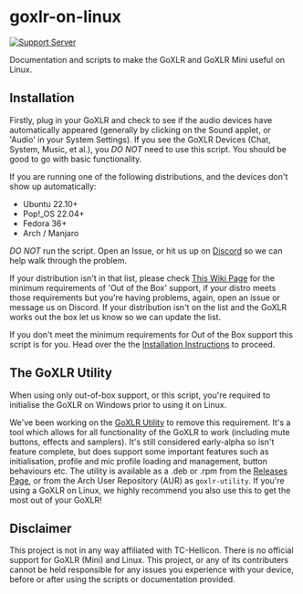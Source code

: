 # goxlr-on-linux

[![Support Server](https://img.shields.io/discord/828348446775574548.svg?label=Discord&logo=Discord&colorB=7289da&style=flat)](https://discord.gg/Wbp3UxkX2j)

Documentation and scripts to make the GoXLR and GoXLR Mini useful on Linux.

## Installation
Firstly, plug in your GoXLR and check to see if the audio devices have automatically appeared (generally by clicking on the Sound applet, or 'Audio' in your System Settings). If you see the GoXLR Devices (Chat, System, Music, et al.), you *DO NOT* need to use this script. You should be good to go with basic functionality.

If you are running one of the following distributions, and the devices don't show up automatically:
* Ubuntu 22.10+
* Pop!_OS 22.04+
* Fedora 36+
* Arch / Manjaro

*DO NOT* run the script. Open an Issue, or hit us up on [Discord](https://discord.gg/Wbp3UxkX2j) so we can help walk through the problem.

If your distribution isn't in that list, please check [This Wiki Page](https://github.com/GoXLR-on-Linux/goxlr-on-linux/wiki/Out-of-Box-Support) for the minimum requirements of 'Out of the Box' support, if your distro meets those requirements but you're having problems, again, open an issue or message us on Discord. If your distribution isn't on the list and the GoXLR works out the box let us know so we can update the list.

If you don't meet the minimum requirements for Out of the Box support this script is for you. Head over the the [Installation Instructions](https://github.com/GoXLR-on-Linux/goxlr-on-linux/wiki/Requirements-and-Installation-Instructions) to proceed.

## The GoXLR Utility
When using only out-of-box support, or this script, you're required to initialise the GoXLR on Windows prior to using it on Linux.

We've been working on the [GoXLR Utility](https://github.com/GoXLR-on-Linux/goxlr-utility/) to remove this requirement. It's a tool which allows for all functionality of the GoXLR to work (including mute buttons, effects and samplers). It's still considered early-alpha so isn't feature complete, but does support some important features such as initialisation, profile and mic profile loading and management, button behaviours etc. The utility is available as a .deb or .rpm from the [Releases Page](https://github.com/GoXLR-on-Linux/goxlr-utility/releases), or from the Arch User Repository (AUR) as `goxlr-utility`. If you're using a GoXLR on Linux, we highly recommend you also use this to get the most out of your GoXLR!

 

## Disclaimer
This project is not in any way affiliated with TC-Hellicon. There is no official support for GoXLR (Mini) and Linux. This project, or any of its contributers cannot be held responsible for any issues you experience with your device, before or after using the scripts or documentation provided.

